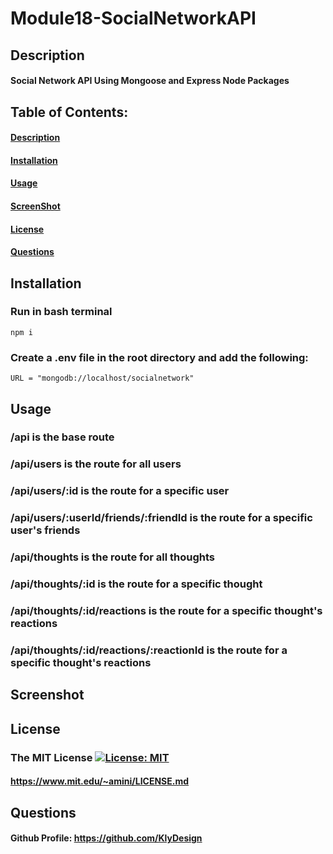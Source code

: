 # 
# **Module18-SocialNetworkAPI**

## Description
####  Social Network API Using Mongoose and Express Node Packages 


## Table of Contents: 
#### [Description](#description)
#### [Installation](#installation)
#### [Usage](#usage)
#### [ScreenShot](#screenshot)
#### [License](#license)
#### [Questions](#questions)

## Installation
### Run in bash terminal
```
npm i
```
### Create a .env file in the root directory and add the following:
```
URL = "mongodb://localhost/socialnetwork"
```

## Usage

### /api is the base route
### /api/users is the route for all users
### /api/users/:id is the route for a specific user
### /api/users/:userId/friends/:friendId is the route for a specific user's friends
### /api/thoughts is the route for all thoughts
### /api/thoughts/:id is the route for a specific thought
### /api/thoughts/:id/reactions is the route for a specific thought's reactions
### /api/thoughts/:id/reactions/:reactionId is the route for a specific thought's reactions

## Screenshot

## License
### The MIT License  [![License: MIT](https://img.shields.io/badge/License-MIT-blue.svg)](https://opensource.org/licenses/MIT) 
#### https://www.mit.edu/~amini/LICENSE.md


## Questions
#### Github Profile: https://github.com/KlyDesign

